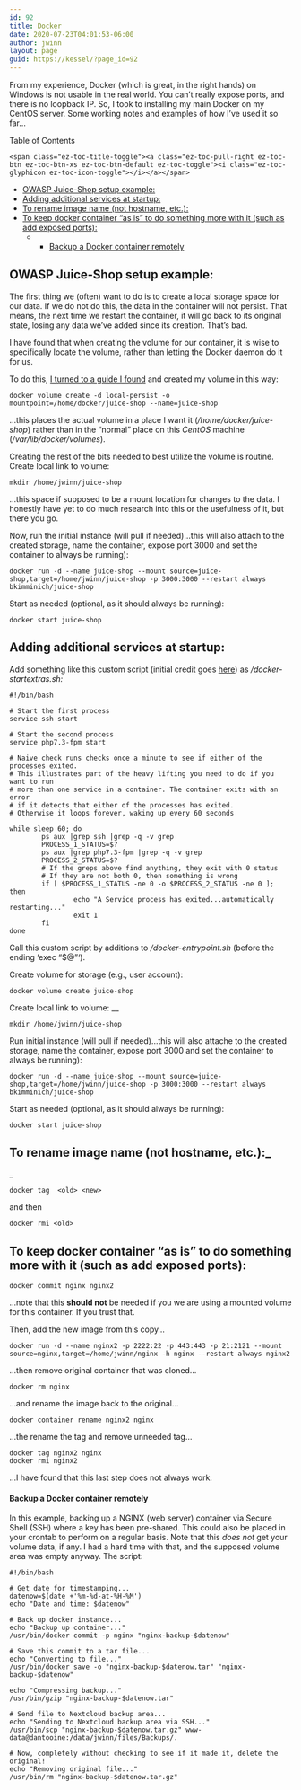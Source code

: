 ```yaml
---
id: 92
title: Docker
date: 2020-07-23T04:01:53-06:00
author: jwinn
layout: page
guid: https://kessel/?page_id=92
---
```

From my experience, Docker (which is great, in the right hands) on Windows is not usable in the real world. You can&#8217;t really expose ports, and there is no loopback IP. So, I took to installing my main Docker on my CentOS server. Some working notes and examples of how I&#8217;ve used it so far&#8230;



<div id="ez-toc-container" class="ez-toc-v2_0_11 counter-hierarchy counter-decimal ez-toc-grey">
  <div class="ez-toc-title-container">
    <p class="ez-toc-title">
      Table of Contents
    </p>
    
    <span class="ez-toc-title-toggle"><a class="ez-toc-pull-right ez-toc-btn ez-toc-btn-xs ez-toc-btn-default ez-toc-toggle"><i class="ez-toc-glyphicon ez-toc-icon-toggle"></i></a></span>
  </div><nav>
  
  <ul class="ez-toc-list ez-toc-list-level-1">
    <li class="ez-toc-page-1 ez-toc-heading-level-2">
      <a class="ez-toc-link ez-toc-heading-1" href="https://jwinn.getamonkey.com/?page_id=92#OWASP_JuiceShop_setup_example" title="OWASP Juice-Shop setup example:">OWASP Juice-Shop setup example:</a>
    </li>
    <li class="ez-toc-page-1 ez-toc-heading-level-2">
      <a class="ez-toc-link ez-toc-heading-2" href="https://jwinn.getamonkey.com/?page_id=92#Adding_additional_services_at_startup" title="Adding additional services at startup:">Adding additional services at startup:</a>
    </li>
    <li class="ez-toc-page-1 ez-toc-heading-level-2">
      <a class="ez-toc-link ez-toc-heading-3" href="https://jwinn.getamonkey.com/?page_id=92#To_rename_image_name_(not_hostname,_etc_)" title="To rename image name (not hostname, etc.): ">To rename image name (not hostname, etc.): </a>
    </li>
    <li class="ez-toc-page-1 ez-toc-heading-level-2">
      <a class="ez-toc-link ez-toc-heading-4" href="https://jwinn.getamonkey.com/?page_id=92#To_keep_docker_container_%E2%80%9Cas_is%E2%80%9D_to_do_something_more_with_it_(such_as_add_exposed_ports)" title="To keep docker container &#8220;as is&#8221; to do something more with it (such as add exposed ports):">To keep docker container &#8220;as is&#8221; to do something more with it (such as add exposed ports):</a><ul class="ez-toc-list-level-4">
        <li class="ez-toc-heading-level-4">
          <ul class="ez-toc-list-level-4">
            <li class="ez-toc-heading-level-4">
              <a class="ez-toc-link ez-toc-heading-5" href="https://jwinn.getamonkey.com/?page_id=92#Backup_a_Docker_container_remotely" title="Backup a Docker container remotely">Backup a Docker container remotely</a>
            </li>
          </ul>
        </li>
      </ul>
    </li>
  </ul></nav>
</div>

## <span class="ez-toc-section" id="OWASP_JuiceShop_setup_example"></span>OWASP Juice-Shop setup example:<span class="ez-toc-section-end"></span>

The first thing we (often) want to do is to create a local storage space for our data. If we do not do this, the data in the container will not persist. That means, the next time we restart the container, it will go back to its original state, losing any data we&#8217;ve added since its creation. That&#8217;s bad.

I have found that when creating the volume for our container, it is wise to specifically locate the volume, rather than letting the Docker daemon do it for us.

To do this, [I turned to a guide I found](https://dbafromthecold.com/2018/05/02/changing-the-location-of-docker-named-volumes/) and created my volume in this way:

<pre class="wp-block-code"><code class="">docker volume create -d local-persist -o mountpoint=/home/docker/juice-shop --name=juice-shop</code></pre>

&#8230;this places the actual volume in a place I want it (_/home/docker/juice-shop_) rather than in the &#8220;normal&#8221; place on this _CentOS_ machine (_/var/lib/docker/volumes_).

Creating the rest of the bits needed to best utilize the volume is routine. Create local link to volume: 

<pre class="wp-block-code"><code class="">mkdir /home/jwinn/juice-shop</code></pre>

&#8230;this space if supposed to be a mount location for changes to the data. I honestly have yet to do much research into this or the usefulness of it, but there you go.

Now, run the initial instance (will pull if needed)…this will also attach to the created storage, name the container, expose port 3000 and set the container to always be running): 

<pre class="wp-block-code"><code class="">docker run -d --name juice-shop --mount source=juice-shop,target=/home/jwinn/juice-shop -p 3000:3000 --restart always bkimminich/juice-shop</code></pre>

Start as needed (optional, as it should always be running): 

<pre class="wp-block-code"><code class="">docker start juice-shop﻿</code></pre>



## <span class="ez-toc-section" id="Adding_additional_services_at_startup"></span>Adding additional services at startup:<span class="ez-toc-section-end"></span>

Add something like this custom script (initial credit goes [here](https://docs.docker.com/config/containers/multi-service_container/)) as _/docker-startextras.sh:_

<pre class="wp-block-code"><code class="">#!/bin/bash

# Start the first process
service ssh start

# Start the second process
service php7.3-fpm start

# Naive check runs checks once a minute to see if either of the processes exited.
# This illustrates part of the heavy lifting you need to do if you want to run
# more than one service in a container. The container exits with an error
# if it detects that either of the processes has exited.
# Otherwise it loops forever, waking up every 60 seconds

while sleep 60; do
        ps aux |grep ssh |grep -q -v grep
        PROCESS_1_STATUS=$?
        ps aux |grep php7.3-fpm |grep -q -v grep
        PROCESS_2_STATUS=$?
        # If the greps above find anything, they exit with 0 status
        # If they are not both 0, then something is wrong
        if [ $PROCESS_1_STATUS -ne 0 -o $PROCESS_2_STATUS -ne 0 ]; then
                echo "A Service process has exited...automatically restarting..."
                exit 1
        fi
done</code></pre>

Call this custom script by additions to _/docker-entrypoint.sh_ (before the ending &#8216;exec &#8220;$@&#8221;&#8216;).



Create volume for storage (e.g., user account): 

<pre class="wp-block-code"><code class="">docker volume create juice-shop</code></pre>

Create local link to volume: __

<pre class="wp-block-code"><code class="">mkdir /home/jwinn/juice-shop</code></pre>

Run initial instance (will pull if needed)…this will also attache to the created storage, name the container, expose port 3000 and set the container to always be running): 

<pre class="wp-block-code"><code class="">docker run -d --name juice-shop --mount source=juice-shop,target=/home/jwinn/juice-shop -p 3000:3000 --restart always bkimminich/juice-shop</code></pre>

Start as needed (optional, as it should always be running):

<pre class="wp-block-code"><code class="">docker start juice-shop</code></pre>

## <span class="ez-toc-section" id="To_rename_image_name_(not_hostname,_etc_)"></span>To rename image name (not hostname, etc.):_  
_ <span class="ez-toc-section-end"></span>

<pre class="wp-block-code"><code class="">docker tag  &lt;old> &lt;new>﻿</code></pre>

and then

<pre class="wp-block-code"><code class="">﻿docker rmi &lt;old></code></pre>

## <span class="ez-toc-section" id="To_keep_docker_container_%E2%80%9Cas_is%E2%80%9D_to_do_something_more_with_it_(such_as_add_exposed_ports)"></span>To keep docker container &#8220;as is&#8221; to do something more with it (such as add exposed ports):<span class="ez-toc-section-end"></span>

<pre class="wp-block-code"><code class="">docker commit nginx nginx2</code></pre>

&#8230;note that this **should not** be needed if you we are using a mounted volume for this container. If you trust that.

Then, add the new image from this copy…

<pre class="wp-block-code"><code class="">docker run -d --name nginx2 -p 2222:22 -p 443:443 -p 21:2121 --mount source=nginx,target=/home/jwinn/nginx -h nginx --restart always nginx2﻿</code></pre>

…then remove original container that was cloned…

<pre class="wp-block-code"><code class="">docker rm nginx</code></pre>

…and rename the image back to the original…

<pre class="wp-block-code"><code class="">docker container rename nginx2 nginx</code></pre>

…the rename the tag and remove unneeded tag…

<pre class="wp-block-code"><code class="">﻿docker tag nginx2 nginx
docker rmi nginx2</code></pre>

&#8230;I have found that this last step does not always work.

#### <span class="ez-toc-section" id="Backup_a_Docker_container_remotely"></span>Backup a Docker container remotely<span class="ez-toc-section-end"></span>

In this example, backing up a NGINX (web server) container via Secure Shell (SSH) where a key has been pre-shared. This could also be placed in your crontab to perform on a regular basis. Note that this _does not_ get your volume data, if any. I had a hard time with that, and the supposed volume area was empty anyway. The script:

<pre class="wp-block-code"><code class="">#!/bin/bash

# Get date for timestamping...
datenow=$(date +'%m-%d-at-%H-%M')
echo "Date and time: $datenow"

# Back up docker instance...
echo "Backup up container..."
/usr/bin/docker commit -p nginx "nginx-backup-$datenow"

# Save this commit to a tar file...
echo "Converting to file..."
/usr/bin/docker save -o "nginx-backup-$datenow.tar" "nginx-backup-$datenow"

echo "Compressing backup..."
/usr/bin/gzip "nginx-backup-$datenow.tar"

# Send file to Nextcloud backup area...
echo "Sending to Nextcloud backup area via SSH..."
/usr/bin/scp "nginx-backup-$datenow.tar.gz" www-data@dantooine:/data/jwinn/files/Backups/.

# Now, completely without checking to see if it made it, delete the original!
echo "Removing original file..."
/usr/bin/rm "nginx-backup-$datenow.tar.gz"</code></pre>